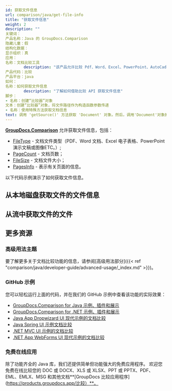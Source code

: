 ```yaml
---
id: 获取文件信息
url: comparison/java/get-file-info
title: "获取文件信息"
weight: 2
description: ""
关键词：
产品名称：Java 的 GroupDocs.Comparison
隐藏儿童：假
结构化数据：
显示组织：真
应用：
名称：文档比较工具
        description: "该产品允许比较 Pdf、Word、Excel、PowerPoint、AutoCad、图像、代码和更多文件格式。比较 API 还支持接受或拒绝更改、提取文档信息和生成比较报告"
产品代码：比较
产品平台：java
如何：
名称：如何获取文件信息
        description: "了解如何借助比较 API 获取文件信息"
脚步：
- 名称：创建“比较器”对象
文本：创建“比较器”对象，将文件路径作为构造函数参数传递
- 名称：使用特殊方法获取文档信息
text: 调用 'getSource()' 方法获取 'Document' 对象。然后，调用'Document'对象的'getDocumentInfo()'方法来获取文档信息
---
```

**[GroupDocs.Comparison](https://products.groupdocs.com/comparison/java)** 允许获取文件信息，包括：

* [FileType](https://apireference.groupdocs.com/comparison/java/com.groupdocs.comparison.interfaces/IDocumentInfo#getFileType()) - 文档文件类型（PDF、Word 文档、Excel 电子表格、PowerPoint 演示文稿或图像ETC。）;
* [PageCount](https://apireference.groupdocs.com/comparison/java/com.groupdocs.comparison.interfaces/IDocumentInfo#getPageCount()) - 文档页数；
* [FileSize](https://apireference.groupdocs.com/comparison/java/com.groupdocs.comparison.interfaces/IDocumentInfo#getSize()) - 文档文件大小；
* [PagesInfo](https://apireference.groupdocs.com/comparison/java/com.groupdocs.comparison.interfaces/IDocumentInfo#getPagesInfo()) - 表示有关页面的信息。

以下代码示例演示了如何获取文件信息。

## 从本地磁盘获取文件的文件信息

<script src="https://gist.github.com/groupdocs-comparison-gists/cba10d2dea13e2c62383d7e88c3e6615.js"></script>

## 从流中获取文件的文件

<script src="https://gist.github.com/groupdocs-comparison-gists/19baec4618b31a67fa06db5a74e68497.js"></script>

## 更多资源
### 高级用法主题
要了解更多关于文档比较功能的信息，请参阅[高级用法部分]({{< ref "comparison/java/developer-guide/advanced-usage/_index.md" >}})。

### GitHub 示例
您可以轻松运行上面的代码，并在我们的 GitHub 示例中查看该功能的实际效果：

* [GroupDocs.Comparison for Java 示例、插件和展示](https://github.com/groupdocs-comparison/GroupDocs.Comparison-for-Java)
* [GroupDocs.Comparison for .NET 示例、插件和展示](https://github.com/groupdocs-comparison/GroupDocs.Comparison-for-.NET)
* [Java App Dropwizard UI 现代示例的文档比较](https://github.com/groupdocs-comparison/GroupDocs.Comparison-for-Java-Dropwizard)
* [Java Spring UI 示例文档比较](https://github.com/groupdocs-comparison/GroupDocs.Comparison-for-Java-Spring)
* [.NET MVC UI 示例的文档比较](https://github.com/groupdocs-comparison/GroupDocs.Comparison-for-.NET-MVC)
* [.NET App WebForms UI 现代示例的文档比较](https://github.com/groupdocs-comparison/GroupDocs.Comparison-for-.NET-WebForms)
    


### 免费在线应用
除了功能齐全的 Java 库，我们还提供简单但功能强大的免费应用程序。
欢迎您免费在线比较您的 DOC 或 DOCX、XLS 或 XLSX、PPT 或 PPTX、PDF、EML、EMLX、MSG 和其他文档**[GroupDocs 比较应用程序](https://products.groupdocs.app/比较）**。

